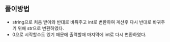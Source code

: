 ## 풀이방법

- string으로 처음 받아와 반대로 바꿔주고 int로 변환하여 계산후 다시 반대로 바꿔주기 위해 str으로 변환하였다.
- 0으로 시작할수도 있기 때문에 출력할때 마지막에 int로 다시 변환하였다.